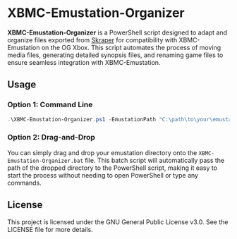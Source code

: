 # XBMC-Emustation-Organizer

**XBMC-Emustation-Organizer** is a PowerShell script designed to adapt and organize files exported from [Skraper](https://www.skraper.net/) for compatibility with XBMC-Emustation on the OG Xbox. This script automates the process of moving media files, generating detailed synopsis files, and renaming game files to ensure seamless integration with XBMC-Emustation.

## Usage

### Option 1: Command Line

```powershell
.\XBMC-Emustation-Organizer.ps1 -EmustationPath "C:\path\to\your\emustation"
```

### Option 2: Drag-and-Drop

You can simply drag and drop your emustation directory onto the `XBMC-Emustation-Organizer.bat` file.
This batch script will automatically pass the path of the dropped directory to the PowerShell script, making it easy to start the process without needing to open PowerShell or type any commands.

## License

This project is licensed under the GNU General Public License v3.0. See the LICENSE file for more details.
